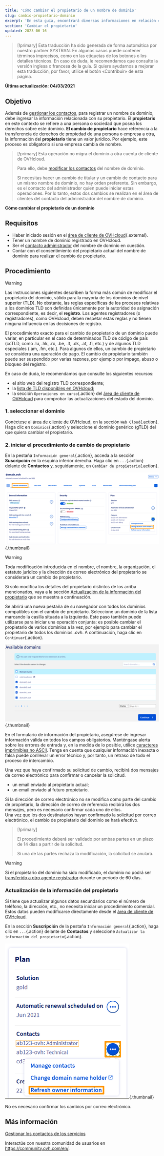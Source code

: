 ```yaml
---
title: 'Cómo cambiar el propietario de un nombre de dominio'
slug: cambio-propietario-dominio
excerpt: 'En esta guía, encontrará diversas informaciones en relación con el cambio de propietario del nombre de un dominio.'
section: 'Cambiar el propietario'
updated: 2023-06-16
---
```


> [!primary]
> Esta traducción ha sido generada de forma automática por nuestro partner SYSTRAN. En algunos casos puede contener términos imprecisos, como en las etiquetas de los botones o los detalles técnicos. En caso de duda, le recomendamos que consulte la versión inglesa o francesa de la guía. Si quiere ayudarnos a mejorar esta traducción, por favor, utilice el botón «Contribuir» de esta página.
>

**Última actualización: 04/03/2021**

## Objetivo

Además de [gestionar los contactos](../../customer/gestion-de-los-contactos/), para registrar un nombre de dominio, debe ingresar la información relacionada con su propietario. El **propietario** en este contexto se refiere a una persona o sociedad que posea los derechos sobre este dominio. **El cambio de propietario** hace referencia a la transferencia de derechos de propiedad de una persona o empresa a otra, la información del **propietario** tiene un valor jurídico. Por ejemplo, este proceso es obligatorio si una empresa cambia de nombre.

> [!primary]
>Esta operación no migra el dominio a otra cuenta de cliente de OVHcloud.
>
>Para ello, debe [modificar los contactos](../../customer/gestion-de-los-contactos/) del nombre de dominio.
>
> Si necesitas hacer un cambio de titular y un cambio de contacto para un mismo nombre de dominio, no hay orden preferente. Sin embargo, es el contacto del administrador quien puede iniciar estas operaciones. Por lo tanto, estos dos cambios se realizan en el área de clientes del contacto del administrador del nombre de dominio.



**Cómo cambiar el propietario de un dominio**

## Requisitos

- Haber iniciado sesión en el [área de cliente de OVHcloud](https://www.ovh.com/auth/?action=gotomanager&from=https://www.ovh.es/&ovhSubsidiary=es){.external}.
- Tener un nombre de dominio registrado en OVHcloud.
- Ser el [contacto administrador](../../customer/gestion-de-los-contactos/) del nombre de dominio en cuestión.
- Contar con el consentimiento del propietario actual del nombre de dominio para realizar el cambio de propietario.

## Procedimiento

> [!warning]
>
> Las instrucciones siguientes describen la forma más común de modificar el propietario del dominio, válido para la mayoría de los dominios de nivel superior (TLD). No obstante, las reglas específicas de los procesos relativas a los dominios TLD son definidas únicamente por la autoridad de asignación correspondiente, es decir, el **registro**. Los agentes registradores (o registradores), como OVHcloud, deben respetar estas reglas y no tienen ninguna influencia en las decisiones de registro.
>
> El procedimiento exacto para el cambio de propietario de un dominio puede variar, en particular en el caso de determinados TLD de código de país (ccTLD, como .lu, .hk, .ro, .be, .lt, .dk, .at, .fi, etc.) y de algunos TLD especiales (.am, .fm, etc.). Para algunos de ellos, un cambio de propietario se considera una operación de pago. El cambio de propietario también puede ser suspendido por varias razones, por ejemplo por impago, abuso o bloqueo del registro.
>
> En caso de duda, le recomendamos que consulte los siguientes recursos:
>
> - el sitio web del registro TLD correspondiente;
> - la [lista de TLD disponibles en OVHcloud](https://www.ovhcloud.com/es-es/domains/tld/);
> - la sección `Operaciones en curso`{.action} del [área de cliente de OVHcloud](https://www.ovh.com/auth/?action=gotomanager&from=https://www.ovh.es/&ovhSubsidiary=es) para comprobar las actualizaciones del estado del dominio.
>

### 1. seleccionar el dominio

Conéctese al [área de cliente de OVHcloud](https://www.ovh.com/auth/?action=gotomanager&from=https://www.ovh.es/&ovhSubsidiary=es), en la sección `Web Cloud`{.action}. Haga clic en `Dominios`{.action} y seleccione el dominio genérico (gTLD) del que quiera cambiar el propietario.


### 2. iniciar el procedimiento de cambio de propietario

En la pestaña `Información general`{.action}, acceda a la sección **Suscripción** en la esquina inferior derecha. Haga clic en `...`{.action} delante de **Contactos** y, seguidamente, en `Cambiar de propietario`{.action}.

![cambio de propietario](images/3652-2.png){.thumbnail}

> [!warning]
>
> Toda modificación introducida en el nombre, el nombre, la organización, el estatuto jurídico y la dirección de correo electrónico del propietario se considerará un cambio de propietario.
>
> Si solo modifica los detalles del propietario distintos de los arriba mencionados, vaya a la sección [Actualización de la información del propietario](#updateownerinformation) que se muestra a continuación.
>

Se abrirá una nueva pestaña de su navegador con todos los dominios compatibles con el cambio de propietario. Seleccione un dominio de la lista marcando la casilla situada a la izquierda. Este paso también puede utilizarse para iniciar una operación conjunta: es posible cambiar el propietario de varios dominios a la vez, por ejemplo para cambiar el propietario de todos los dominios *.ovh*. A continuación, haga clic en `Continuar`{.action}.

![cambio de propietario](images/3657.PNG){.thumbnail}

En el formulario de información del propietario, asegúrese de ingresar información válida en todos los campos obligatorios. Manténgase alerta sobre los errores de entrada y, en la medida de lo posible, utilice [caracteres imprimibles no ASCII](http://facweb.cs.depaul.edu/sjost/it212/documents/ascii-pr.htm). Tenga en cuenta que cualquier información inexacta o falsa puede conllevar un error técnico y, por tanto, un retraso de todo el proceso de intercambio.

Una vez que haya confirmado su solicitud de cambio, recibirá dos mensajes de correo electrónico para confirmar o cancelar la solicitud.

- un email enviado al propietario actual;
- un email enviado al futuro propietario.

Si la dirección de correo electrónico no se modifica como parte del cambio de propietario, la dirección de correo de referencia recibirá los dos mensajes, pero es necesario confirmar cada uno de ellos.
<br>Una vez que los dos destinatarios hayan confirmado la solicitud por correo electrónico, el cambio de propietario del dominio se hará efectivo.

> [!primary]
>
> El procedimiento deberá ser validado por ambas partes en un plazo de 14 días a partir de la solicitud.
>
> Si una de las partes rechaza la modificación, la solicitud se anulará.

> [!warning]
>
> Si el propietario del dominio ha sido modificado, el dominio no podrá ser [transferido a otro agente registrador](../transferencia_saliente_de_un_dominio_generico_o_geografico/) durante un período de 60 días.

### Actualización de la información del propietario <a name="updateownerinformation"></a>

Si tiene que actualizar algunos datos secundarios como el número de teléfono, la dirección, etc., no necesita iniciar un procedimiento comercial. Estos datos pueden modificarse directamente desde el [área de cliente de OVHcloud](https://www.ovh.com/auth/?action=gotomanager&from=https://www.ovh.es/&ovhSubsidiary=es).

En la sección **Suscripción** de la pestaña `Información general`{.action}, haga clic en `...`{.action} delante de **Contactos** y seleccione `Actualizar la información del propietario`{.action}.

![cambio de propietario](images/3658.png){.thumbnail}

No es necesario confirmar los cambios por correo electrónico.

## Más información

[Gestionar los contactos de los servicios](../../customer/gestion-de-los-contactos/)

Interactúe con nuestra comunidad de usuarios en <https://community.ovh.com/en/>.
